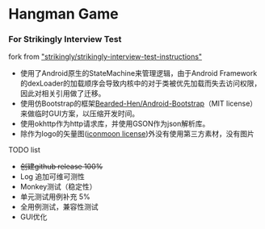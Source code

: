 # Hangman Game
### For Strikingly Interview Test

fork from ["strikingly/strikingly-interview-test-instructions"][1]


 - 使用了Android原生的StateMachine来管理逻辑，由于Android Framework的dexLoader的加载顺序会导致内核中的对于类被优先加载而失去访问权限，因此对相关引用做了迁移。
 - 使用仿Bootstrap的框架[Bearded-Hen/Android-Bootstrap][2]（MIT license）来做临时GUI方案，以压缩开发时间。
 - 使用okhttp作为http请求库，并使用GSON作为json解析库。
 - 除作为logo的矢量图([iconmoon license][3])外没有使用第三方素材，没有图片


 TODO list
 - ~~创建github release 100%~~
 - Log 追加可维可测性
 - Monkey测试（稳定性）
 - 单元测试用例补充   5%
 - 全用例测试，兼容性测试
 - GUI优化
 

  [1]: https://github.com/strikingly/strikingly-interview-test-instructions
  [2]: https://github.com/Bearded-Hen/Android-Bootstrap
  [3]: https://icomoon.io/faq.html
  